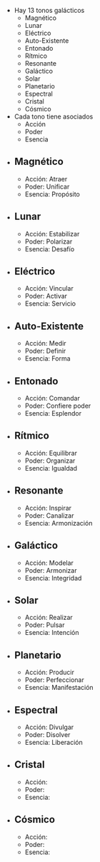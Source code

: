 - Hay 13 tonos galácticos
	- Magnético
	- Lunar
	- Eléctrico
	- Auto-Existente
	- Entonado
	- Rítmico
	- Resonante
	- Galáctico
	- Solar
	- Planetario
	- Espectral
	- Cristal
	- Cósmico
- Cada tono tiene asociados
	- Acción
	- Poder
	- Esencia
- ## Magnético
	- Acción: Atraer
	- Poder: Unificar
	- Esencia: Propósito
- ## Lunar
	- Acción: Estabilizar
	- Poder: Polarizar
	- Esencia: Desafío
- ## Eléctrico
	- Acción: Vincular
	- Poder: Activar
	- Esencia: Servicio
- ## Auto-Existente
	- Acción: Medir
	- Poder: Definir
	- Esencia: Forma
- ## Entonado
	- Acción: Comandar
	- Poder: Confiere poder
	- Esencia: Esplendor
- ## Rítmico
	- Acción: Equilibrar
	- Poder: Organizar
	- Esencia: Igualdad
- ## Resonante
	- Acción: Inspirar
	- Poder: Canalizar
	- Esencia: Armonización
- ## Galáctico
	- Acción: Modelar
	- Poder: Armonizar
	- Esencia: Integridad
- ## Solar
	- Acción: Realizar
	- Poder: Pulsar
	- Esencia: Intención
- ## Planetario
	- Acción: Producir
	- Poder: Perfeccionar
	- Esencia: Manifestación
- ## Espectral
	- Acción: Divulgar
	- Poder: Disolver
	- Esencia: Liberación
- ## Cristal
	- Acción:
	- Poder:
	- Esencia:
- ## Cósmico
	- Acción:
	- Poder:
	- Esencia: